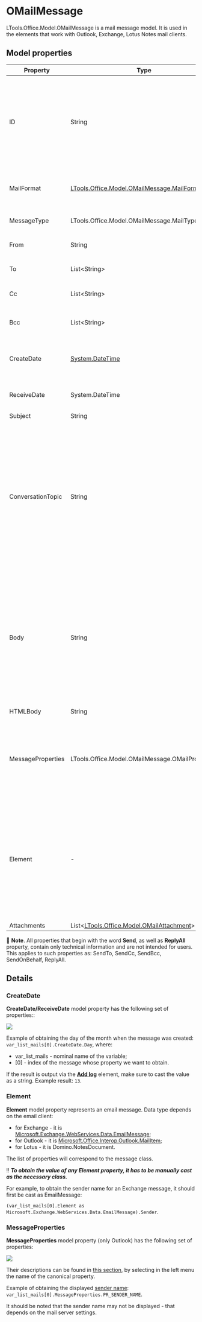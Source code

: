 # OMailMessage

LTools.Office.Model.OMailMessage is a mail message model. It is used in the elements that work with Outlook, Exchange, Lotus Notes mail clients.

## Model properties

| Property    | Type                                                             | Description             |
| ----------- | --------------------------------------------------------------- | -------------------- |
| ID          | String                                                          | Message identifier. Provides a way to access a specific message by its ID. The IDs can be obtained by reading messages using appropriate Studio elements. For example, the result of using [Read mail](https://docs.primo-rpa.ru/primo-rpa/g_elements/osnovnye-elementy/els_outlook/el_outlook_readmail) will be a list of messages, each of which has its own ID. |
| MailFormat  | [LTools.Office.Model.OMailMessage.MailFormats](mailformats.md)  | Message format. An example of its value is `HTML`. It can also be PLAIN (plain text) or Rich Text |
| MessageType | LTools.Office.Model.OMailMessage.MailTypes                      | Only for Outlook. Examples: `Message` or `Report` (delivery report) |
| From        | String                                                          | Email address of the sender, for example, `user@mail.ru` |
| To          | List\<String>                                                   | List of message recipients’ email addresses |
| Сс          | List\<String>                                                   | List of message copy recipients’ email addresses  |
| Всс         | List\<String>                                                   | List of message Bcc (blind carbon copy) recipients’ email addresses  |
| CreateDate  | [System.DateTime](https://learn.microsoft.com/ru-ru/dotnet/api/system.datetime?view=netframework-4.8) | Date and time when the message was created, for example, `13.07.2023 18:21:25`. Does not exist in Lotus Notes |
| ReceiveDate | System.DateTime                                                 | Date and time when the message was received. Does not exist in Lotus Notes   |
| Subject     | String                                                          | Message subject                    |
| ConversationTopic | String                                                    | Only for Outlook. A conversation includes all messages in the same thread with the same subject line. Usually, the Conversation topic is the subject line of the first email in a thread. More information about conversations can be found [here](https://support.microsoft.com/en-gb/office/view-email-messages-by-conversation-0eeec76c-f59b-4834-98e6-05cfdfa9fb07). When a message is read in Outlook, it can have both the Subject and the ConversationTopic. An example for a sent message: Subject - `"Re: Vacation"`,  ConversationTopic - `"Vacation"` |
| Body        | String                                                          | Message body text. **In Exchange, the body text will be read as HTML only**, and in Outlook it can also be read as plain text (PLAIN). Plain text does not support images, hyperlinks (they will be displayed as plain links) and other similar elements. Example for PLAIN: `"Text\n"`. When a conversation is displayed, the body will contain all emails in the conversation |
| HTMLBody    | String                                                          | Message body text in HTML format  |
| MessageProperties | LTools.Office.Model.OMailMessage.OMailProperties  | Only for Outlook. Message properties are displayed if the element [Read mail](https://docs.primo-rpa.ru/primo-rpa/g_elements/osnovnye-elementy/els_outlook/el_outlook_readmail) has **Read properties** flag. Message properties can be used, for example, to find out the display name of the sender or recipient  |
| Element     | -                                                               | Represents an email message. Data type depends on the mail client used: for Exchange it is EmailMessage, for Outlook - MailItem, for Lotus - Domino.NotesDocument. To get access to class properties, it should first be manually cast as the necessary type. More details about it are provided in the subsection below.  |
| Attachments | List<[LTools.Office.Model.OMailAttachment](omailattachment.md)> | Email attachments   |

:small_blue_diamond: **Note**. All properties that begin with the word **Send**, as well as **ReplyAll** property, contain only technical information and are not intended for users. This applies to such properties as: SendTo, SendСс, SendВсс, SendOnBehalf, ReplyAll. 


## Details 

### CreateDate
**CreateDate/ReceiveDate** model property has the following set of properties::

![](<../../../../.gitbook/assets/omail-createdate.png>)

Example of obtaining the day of the month when the message was created: `var_list_mails[0].CreateDate.Day`, where:
* var_list_mails - nominal name of the variable;
* [0] - index of the message whose property we want to obtain. 

If the result is output via the [**Add log**](https://docs.primo-rpa.ru/primo-rpa/g_elements/el_basic/els_dialogs/el_dialogs_addlog) element, make sure to cast the value as a string. Example result: `13`.

### Element

**Element** model property represents an email message. Data type depends on the email client: 
* for Exchange - it is [Microsoft.Exchange.WebServices.Data.EmailMessage](https://learn.microsoft.com/en-us/dotnet/api/microsoft.exchange.webservices.data.emailmessage?view=exchange-ews-api);
* for Outlook - it is [Microsoft.Office.Interop.Outlook.MailItem](https://learn.microsoft.com/en-us/dotnet/api/microsoft.office.interop.outlook.mailitem?view=outlook-pia);
* for Lotus - it is Domino.NotesDocument.

The list of properties will correspond to the message class. 

:bangbang: ***To obtain the value of any Element property, it has to be manually cast as the necessary class.***

For example, to obtain the sender name for an Exchange message, it should first be cast as  EmailMessage: 

`(var_list_mails[0].Element as Microsoft.Exchange.WebServices.Data.EmailMessage).Sender`. 

### MessageProperties

**MessageProperties** model property (only Outlook) has the following set of properties: 

![](<../../../../.gitbook/assets/omail-message-properties2.png>)

Their descriptions can be found in [this section](https://learn.microsoft.com/en-us/office/client-developer/outlook/mapi/mapi-properties), by selecting in the left menu the name of the canonical property. 

Example of obtaining the displayed [sender name](https://learn.microsoft.com/en-us/office/client-developer/outlook/mapi/pidtagsendername-canonical-property): `var_list_mails[0].MessageProperties.PR_SENDER_NAME`. 

It should be noted that the sender name may not be displayed - that depends on the mail server settings.
